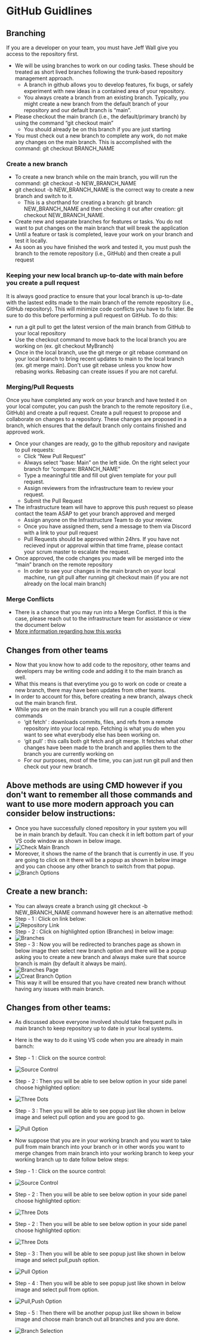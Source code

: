 # GitHub Guidlines
## Branching
If you are a developer on your team, you must have Jeff Wall give you access to the repository first.

* We will be using branches to work on our coding tasks. These should be treated as short lived branches following the trunk-based repository management approach.  
    - A branch in github allows you to develop features, fix bugs, or safely experiment with new ideas in a contained area of your repository. 
    - You always create a branch from an existing branch. Typically, you might create a new branch from the default branch of your repository and our default branch is “main”. 
* Please checkout the main branch (i.e., the default/primary branch) by using the command “git checkout main” 
    - You should already be on this branch if you are just starting
* You must check out a new branch to complete any work, do not make any changes on the main branch. This is accomplished with the command: git checkout BRANCH_NAME 
### Create a new branch 
* To create a new branch while on the main branch, you will run the command: git checkout -b  NEW_BRANCH_NAME
* git checkout -b NEW_BRANCH_NAME is the correct way to create a new branch and switch to it. 
    - This is a shorthand for creating a branch: git branch NEW_BRANCH_NAME and then checking it out after creation: git checkout NEW_BRANCH_NAME.
* Create new and separate branches for features or tasks. You do not want to put changes on the main branch that will break the application
* Until a feature or task is completed, leave your work on your branch and test it locally.
* As soon as you have finished the work and tested it, you must push the branch to the remote repository (i.e., GitHub) and then create a pull request

### Keeping your new local branch up-to-date with main before you create a pull request
It is always good practice to ensure that your local branch is up-to-date with the lastest edits made to the main branch of the remote repository (i.e., GitHub repository). This will minimize code conflicts you have to fix later. Be sure to do this before performing a pull request on GitHub. To do this:
* run a git pull to get the latest version of the main branch from GitHub to your local repository
* Use the checkout command to move back to the local branch you are working on (ex. git checkout MyBranch)
* Once in the local branch, use the git merge or git rebase command on your local branch to bring recent updates to main to the local branch (ex. git merge main). Don't use git rebase unless you know how rebasing works. Rebasing can create issues if you are not careful.

### Merging/Pull Requests
Once you have completed any work on your branch and have tested it on your local computer, you can push the branch to the remote repository (i.e., GitHub) and create a pull request. Create a pull request to propose and collaborate on changes to a repository. These changes are proposed in a branch, which ensures that the default branch only contains finished and approved work.
* Once your changes are ready, go to the github repository and navigate to pull requests: 
    - Click “New Pull Request”
    - Always select “base: Main” on the left side.  On the right select your branch for “compare: BRANCH_NAME”
    - Type a meaningful title and fill out given template for your pull request.
    - Assign reviewers from the infrastructure team to review your request.
    - Submit the Pull Request
* The infrastructure team will have to approve this push request so please contact the team ASAP to get your branch approved and merged
    - Assign anyone on the Infrastructure Team to do your review. 
    - Once you have assigned them, send a message to them via Discord with a link to your pull request
    - Pull Requests should be approved within 24hrs. If you have not recieved input or approval within that time frame, please contact your scrum master to escalate the request.
* Once approved, the code changes you made will be merged into the “main” branch on the remote repository
    - In order to see your changes in the main branch on your local machine, run git pull after running git checkout main (if you are not already on the local main branch)
### Merge Conflicts
* There is a chance that you may run into a Merge Conflict. If this is the case, please reach out to the infrastructure team for assistance or view the document below
* [More information regarding how this works](https://docs.github.com/en/pull-requests/collaborating-with-pull-requests/proposing-changes-to-your-work-with-pull-requests/creating-a-pull-request)

## Changes from other teams
* Now that you know how to add code to the repository, other teams and developers may be writing code and adding it to the main branch as well. 
* What this means is that everytime you go to work on code or create a new branch, there may have been updates from other teams. 
* In order to account for this, before creating a new branch, always check out the main branch first. 
* While you are on the main branch you will run a couple different commands
    - ‘git fetch’ : downloads commits, files, and refs from a remote repository into your local repo. Fetching is what you do when you want to see what everybody else has been working on.
    - ‘git pull’ : this calls both git fetch and git merge. It fetches what other changes have been made to the branch and applies them to the branch you are currently working on
    - For our purposes, most of the time, you can just run git pull and then check out your new branch. 



## Above methods are using CMD however if you don't want to remember all those commands and want to use more modern approach you can consider below instructions:

* Once you have successfully cloned repository in your system you will be in main branch by default. You can check it in left bottom part of your VS code window as shown in below image.
* ![Check Main Branch](auto-prophet\src\Asset\Image\image.png)
* Moreover, it shows the name of the branch that is currently in use. If you are going to click on it there will be a popup as shown in below image and you can choose any other branch to switch from that popup.
* ![Branch Options](auto-prophet\src\Asset\Image\image_2.png)

## Create a new branch:
* You can always create a branch using git checkout -b  NEW_BRANCH_NAME command however here is an alternative method:
* Step - 1 : Click on link below:
* ![Repository Link](https://github.com/jeffreywallphd/AutoProphet)
* Step - 2 : Click on highlighted option (Branches) in below image:
* ![Branches](auto-prophet\src\Asset\Image\image_3.png)
* Step - 3 : Now you will be redirected to branches page as shown in below image then select new branch option and there will be a popup asking you to create a new branch and always make sure that source branch is main (by default it always be main).
* ![Branches Page](auto-prophet\src\Asset\Image\image_4.png)
* ![Creat Branch Option](auto-prophet\src\Asset\Image\image_5.png)   
* This way it will be ensured that you have created new branch without having any issues with main branch. 

## Changes from other teams:
* As discussed above everyone involved should take frequent pulls in main branch to keep repository up to date in your local systems.

* Here is the way to do it using VS code when you are already in main barnch:
* Step - 1 : Click on the source control:
* ![Source Control](auto-prophet\src\Asset\Image\Source_control.png)
* Step - 2 : Then you will be able to see below option in your side panel choose highlighted option:
* ![Three Dots](auto-prophet\src\Asset\Image\three_dots.png)  
* Step - 3 : Then you will be able to see popup just like shown in below image and select pull option and you are good to go.
* ![Pull Option](auto-prophet\src\Asset\Image\pull.png)

* Now suppose that you are in your working branch and you want to take pull from main branch into your branch or in other words you want to merge changes from main branch into your working branch to keep your working branch up to date follow below steps:
* Step - 1 : Click on the source control:
* ![Source Control](auto-prophet\src\Asset\Image\Source_control.png)
* Step - 2 : Then you will be able to see below option in your side panel choose highlighted option:
* ![Three Dots](auto-prophet\src\Asset\Image\three_dots.png)  
* Step - 2 : Then you will be able to see below option in your side panel choose highlighted option:
* ![Three Dots](auto-prophet\src\Asset\Image\three_dots.png)  
* Step - 3 : Then you will be able to see popup just like shown in below image and select pull,push option.
* ![Pull Option](auto-prophet\src\Asset\Image\pull.png)
* Step - 4 : Then you will be able to see popup just like shown in below image and select pull from option.
* ![Pull,Push Option](auto-prophet\src\Asset\Image\pull_from.png)
* Step - 5 : Then there will be another popup just like shown in below image and choose main branch out all branches and you are done.
* ![Branch Selection](auto-prophet\src\Asset\Image\three_dots.png) 
